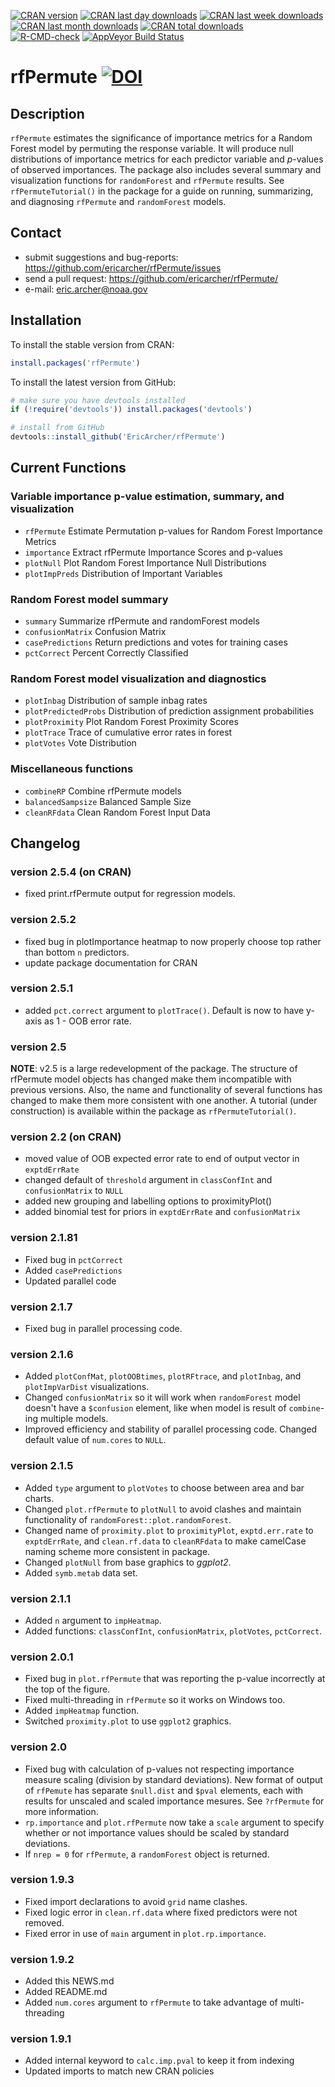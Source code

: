 [![CRAN version](http://www.r-pkg.org/badges/version/rfPermute?color=red)](https://cran.r-project.org/package=rfPermute)
[![CRAN last day downloads](http://cranlogs.r-pkg.org/badges/last-day/rfPermute?color=red)](https://cran.r-project.org/package=rfPermute)
[![CRAN last week downloads](http://cranlogs.r-pkg.org/badges/last-week/rfPermute?color=red)](https://cran.r-project.org/package=rfPermute)
[![CRAN last month downloads](http://cranlogs.r-pkg.org/badges/rfPermute?color=red)](https://cran.r-project.org/package=rfPermute)
[![CRAN total downloads](http://cranlogs.r-pkg.org/badges/grand-total/rfPermute?color=red)](https://cran.r-project.org/package=rfPermute)  
[![R-CMD-check](https://github.com/EricArcher/rfPermute/workflows/R-CMD-check/badge.svg)](https://github.com/EricArcher/rfPermute/actions)
[![AppVeyor Build Status](https://ci.appveyor.com/api/projects/status/github/EricArcher/rfPermute?branch=master&svg=true)](https://ci.appveyor.com/project/EricArcher/rfPermute)

# rfPermute [![DOI](https://zenodo.org/badge/DOI/10.5281/zenodo.5532822.svg)](https://doi.org/10.5281/zenodo.5532822)

## Description
`rfPermute` estimates the significance of importance metrics for a Random Forest model by permuting the response variable. It will produce null distributions of importance metrics for each predictor variable and _p_-values of observed importances. The package also includes several summary and visualization functions for `randomForest` and `rfPermute` results. See `rfPermuteTutorial()` in the package for a guide on running, summarizing, and diagnosing `rfPermute` and `randomForest` models.

## Contact
* submit suggestions and bug-reports: <https://github.com/ericarcher/rfPermute/issues>
* send a pull request: <https://github.com/ericarcher/rfPermute/>
* e-mail: <eric.archer@noaa.gov>

## Installation
To install the stable version from CRAN:
```r
install.packages('rfPermute')
```

To install the latest version from GitHub:
```r
# make sure you have devtools installed
if (!require('devtools')) install.packages('devtools')

# install from GitHub
devtools::install_github('EricArcher/rfPermute')
```

## Current Functions

### Variable importance p-value estimation, summary, and visualization
* `rfPermute` Estimate Permutation p-values for Random Forest Importance Metrics  
* `importance` Extract rfPermute Importance Scores and p-values  
* `plotNull` Plot Random Forest Importance Null Distributions  
* `plotImpPreds` Distribution of Important Variables  

### Random Forest model summary
* `summary` Summarize rfPermute and randomForest models
* `confusionMatrix` Confusion Matrix  
* `casePredictions` Return predictions and votes for training cases 
* `pctCorrect` Percent Correctly Classified  

### Random Forest model visualization and diagnostics
* `plotInbag` Distribution of sample inbag rates 
* `plotPredictedProbs` Distribution of prediction assignment probabilities  
* `plotProximity` Plot Random Forest Proximity Scores   
* `plotTrace` Trace of cumulative error rates in forest  
* `plotVotes` Vote Distribution    
 
### Miscellaneous functions
* `combineRP` Combine rfPermute models  
* `balancedSampsize` Balanced Sample Size
* `cleanRFdata` Clean Random Forest Input Data  

## Changelog

### version 2.5.4 (on CRAN)

* fixed print.rfPermute output for regression models.  

### version 2.5.2

* fixed bug in plotImportance heatmap to now properly choose top rather than bottom `n` predictors.
* update package documentation for CRAN

### version 2.5.1

* added `pct.correct` argument to `plotTrace()`. Default is now to have y-axis as 1 - OOB error rate.

### version 2.5

__NOTE__: v2.5 is a large redevelopment of the package. The structure of rfPermute model objects has changed make them incompatible with previous versions. Also, the name and functionality of several functions has changed to make them more consistent with one another.
A tutorial (under construction) is available within the package as `rfPermuteTutorial()`.

### version 2.2 (on CRAN)

* moved value of OOB expected error rate to end of output vector in `exptdErrRate`
* changed default of `threshold` argument in `classConfInt` and `confusionMatrix` to `NULL`
* added new grouping and labelling options to proximityPlot()
* added binomial test for priors in `exptdErrRate` and `confusionMatrix`

### version 2.1.81

* Fixed bug in `pctCorrect`
* Added `casePredictions`
* Updated parallel code

### version 2.1.7

* Fixed bug in parallel processing code.  

### version 2.1.6

* Added `plotConfMat`, `plotOOBtimes`, `plotRFtrace`, and `plotInbag`, and `plotImpVarDist` visualizations.  
* Changed `confusionMatrix` so it will work when `randomForest` model doesn't have a `$confusion` element, like when model is result of `combine`-ing multiple models.   
* Improved efficiency and stability of parallel processing code. Changed default value of `num.cores` to `NULL`.  

### version 2.1.5

* Added `type` argument to `plotVotes` to choose between area and bar charts.
* Changed `plot.rfPermute` to `plotNull` to avoid clashes and maintain functionality of `randomForest::plot.randomForest`.
* Changed name of `proximity.plot` to `proximityPlot`,  `exptd.err.rate` to `exptdErrRate`, and `clean.rf.data` to `cleanRFdata` to make camelCase naming scheme more consistent in package.
* Changed `plotNull` from base graphics to *ggplot2*.
* Added `symb.metab` data set.

### version 2.1.1

* Added `n` argument to `impHeatmap`.
* Added functions: `classConfInt`, `confusionMatrix`, `plotVotes`, `pctCorrect`.

### version 2.0.1

* Fixed bug in `plot.rfPermute` that was reporting the p-value incorrectly at the top of the figure.
* Fixed multi-threading in `rfPermute` so it works on Windows too.
* Added `impHeatmap` function.
* Switched `proximity.plot` to use `ggplot2` graphics.

### version 2.0

* Fixed bug with calculation of p-values not respecting importance measure scaling (division by standard deviations). New format of output of `rfPemute` has separate `$null.dist` and `$pval` elements, each with results for unscaled and scaled importance mesures. See `?rfPermute` for more information.
* `rp.importance` and `plot.rfPermute` now take a `scale` argument to specify whether or not importance values should be scaled by standard deviations.
* If `nrep = 0` for `rfPermute`, a `randomForest` object is returned.

### version 1.9.3

* Fixed import declarations to avoid `grid` name clashes.
* Fixed logic error in `clean.rf.data` where fixed predictors were not removed.
* Fixed error in use of `main` argument in `plot.rp.importance`.

### version 1.9.2

* Added this NEWS.md
* Added README.md
* Added `num.cores` argument to `rfPermute` to take advantage of multi-threading 

### version 1.9.1

* Added internal keyword to `calc.imp.pval` to keep it from indexing
* Updated imports to match new CRAN policies
